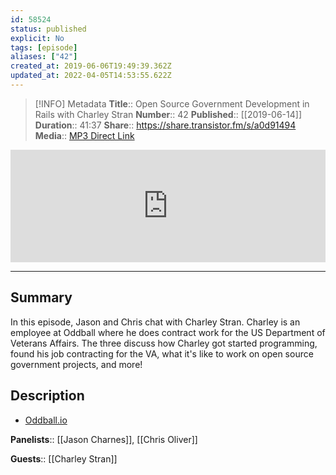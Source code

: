 ```yaml
---
id: 58524
status: published
explicit: No
tags: [episode]
aliases: ["42"]
created_at: 2019-06-06T19:49:39.362Z
updated_at: 2022-04-05T14:53:55.622Z
---
```


> [!INFO] Metadata
> **Title**:: Open Source Government Development in Rails with Charley Stran
> **Number**:: 42
> **Published**:: [[2019-06-14]]
> **Duration**:: 41:37
> **Share**:: <https://share.transistor.fm/s/a0d91494>
> **Media**:: [MP3 Direct Link](https://dts.podtrac.com/redirect.mp3/media.transistor.fm/a0d91494/2cb7643d.mp3)

<iframe width="100%" height="180" frameborder="no" scrolling="no" seamless src="https://share.transistor.fm/e/a0d91494/dark"></iframe>

---

## Summary

In this episode, Jason and Chris chat with Charley Stran. Charley is an employee at Oddball where he does contract work for the US Department of Veterans Affairs. The three discuss how Charley got started programming, found his job contracting for the VA, what it's like to work on open source government projects, and more!

## Description

- [Oddball.io](https://oddball.io)

**Panelists**:: [[Jason Charnes]], [[Chris Oliver]]

**Guests**:: [[Charley Stran]]
